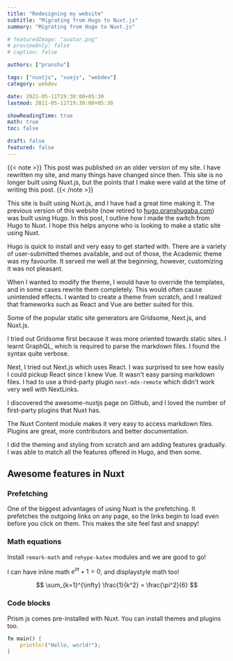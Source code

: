 ```yaml
---
title: "Redesigning my website"
subtitle: "Migrating from Hugo to Nuxt.js"
summary: "Migrating from Hugo to Nuxt.js"

# featuredImage: "avatar.png"
# previewOnly: false
# caption: false

authors: ["pranshu"]

tags: ["nuxtjs", "vuejs", "webdev"]
category: webdev

date: 2021-05-11T19:30:00+05:30
lastmod: 2021-05-11T19:30:00+05:30

showReadingTime: true
math: true
toc: false

draft: false
featured: false
---
```


{{< note >}}
This post was published on an older version of my site. I have rewritten my site, and many things have changed since then. This site is no longer built using Nuxt.js, but the points that I make were valid at the time of writing this post. 
{{< /note >}}

This site is built using Nuxt.js, and I have had a great time making it.
The previous version of this website (now retired to [hugo.pranshugaba.com](https://hugo.pranshugaba.com)) was built using Hugo.
In this post, I outline how I made the switch from Hugo to Nuxt. I hope this helps anyone who is looking to make a static site using Nuxt.

Hugo is quick to install and very easy to get started with.
There are a variety of user-submitted themes available, and out of those, the Academic theme was my favourite. It served me well at the beginning, however, customizing it was not pleasant.

When I wanted to modify the theme, I would have to override the templates, and in some cases rewrite them completely. This would often cause unintended effects.
I wanted to create a theme from scratch, and I realized that frameworks such as React and Vue are better suited for this.

Some of the popular static site generators are Gridsome, Next.js, and Nuxt.js.

I tried out Gridsome first because it was more oriented towards static sites. I learnt GraphQL, which is required to parse the markdown files. I found the syntax quite verbose.

Next, I tried out Next.js which uses React. I was surprised to see how easily I could pickup React since I knew Vue. It wasn't easy parsing markdown files. I had to use a third-party plugin `next-mdx-remote` which didn't work very well with NextLinks.

I discovered the awesome-nuxtjs page on Github, and I loved the number of first-party plugins that Nuxt has.

The Nuxt Content module makes it very easy to access markdown files.
Plugins are great, more contributors and better documentation.

I did the theming and styling from scratch and am adding features gradually. I was able to match all the features offered in Hugo, and then some.

## Awesome features in Nuxt

### Prefetching

One of the biggest advantages of using Nuxt is the prefetching. It prefetches the outgoing links on any page, so the links begin to load even before you click on them. This makes the site feel fast and snappy!

### Math equations

Install `remark-math` and `rehype-katex` modules and we are good to go!

I can have inline math $e^{i\pi} + 1 = 0$, and
displaystyle math too!

$$
\sum_{k=1}^{\infty} \frac{1}{k^2} = \frac{\pi^2}{6}
$$

### Code blocks

Prism js comes pre-installed with Nuxt. You can install themes and plugins too.

```rust [hello.rs]
fn main() {
    println!("Hello, world!");
}
```
